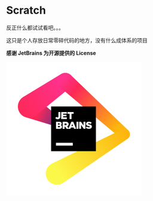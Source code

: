# Scratch

反正什么都试试看吧。。。

这只是个人存放日常零碎代码的地方，没有什么成体系的项目

**感谢 JetBrains 为开源提供的 License**

![JetBrains Logo (Main) logo](./jb_beam.svg)
